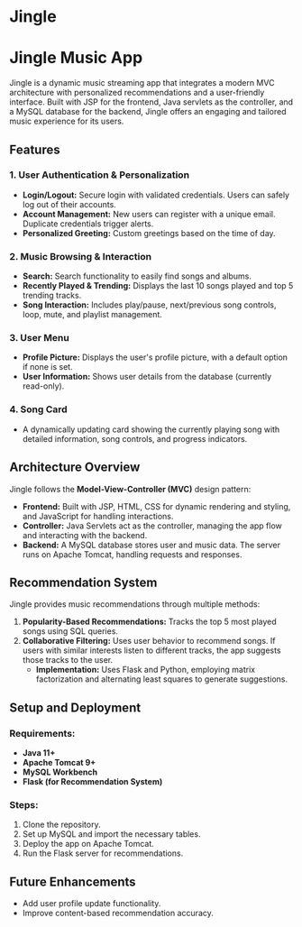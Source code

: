 # Jingle
# Jingle Music App

Jingle is a dynamic music streaming app that integrates a modern MVC architecture with personalized recommendations and a user-friendly interface. Built with JSP for the frontend, Java servlets as the controller, and a MySQL database for the backend, Jingle offers an engaging and tailored music experience for its users.

## Features

### 1. **User Authentication & Personalization**
- **Login/Logout:** Secure login with validated credentials. Users can safely log out of their accounts.
- **Account Management:** New users can register with a unique email. Duplicate credentials trigger alerts.
- **Personalized Greeting:** Custom greetings based on the time of day.

### 2. **Music Browsing & Interaction**
- **Search:** Search functionality to easily find songs and albums.
- **Recently Played & Trending:** Displays the last 10 songs played and top 5 trending tracks.
- **Song Interaction:** Includes play/pause, next/previous song controls, loop, mute, and playlist management.

### 3. **User Menu**
- **Profile Picture:** Displays the user's profile picture, with a default option if none is set.
- **User Information:** Shows user details from the database (currently read-only).

### 4. **Song Card**
- A dynamically updating card showing the currently playing song with detailed information, song controls, and progress indicators.

## Architecture Overview

Jingle follows the **Model-View-Controller (MVC)** design pattern:

- **Frontend:** Built with JSP, HTML, CSS for dynamic rendering and styling, and JavaScript for handling interactions.
- **Controller:** Java Servlets act as the controller, managing the app flow and interacting with the backend.
- **Backend:** A MySQL database stores user and music data. The server runs on Apache Tomcat, handling requests and responses.

## Recommendation System

Jingle provides music recommendations through multiple methods:

1. **Popularity-Based Recommendations:** Tracks the top 5 most played songs using SQL queries.
2. **Collaborative Filtering:** Uses user behavior to recommend songs. If users with similar interests listen to different tracks, the app suggests those tracks to the user.
   - **Implementation:** Uses Flask and Python, employing matrix factorization and alternating least squares to generate suggestions.

## Setup and Deployment

### Requirements:
- **Java 11+**
- **Apache Tomcat 9+**
- **MySQL Workbench**
- **Flask (for Recommendation System)**

### Steps:
1. Clone the repository.
2. Set up MySQL and import the necessary tables.
3. Deploy the app on Apache Tomcat.
4. Run the Flask server for recommendations.

## Future Enhancements
- Add user profile update functionality.
- Improve content-based recommendation accuracy.
